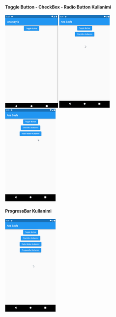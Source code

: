 
#### Toggle Button - CheckBox - Radio Button Kullanimi
<div>
<img src="assets/images/toggleButtonKullanimi.gif" height="300">
<img src="assets/images/CheckBoxKullanimi.gif" height="300">
<img src="assets/images/RadioButtonKullanimi.gif" height="300">
</div>

#### ProgressBar Kullanimi
<img src="assets/images/ProgressBarKullanimi.gif" height="300">
